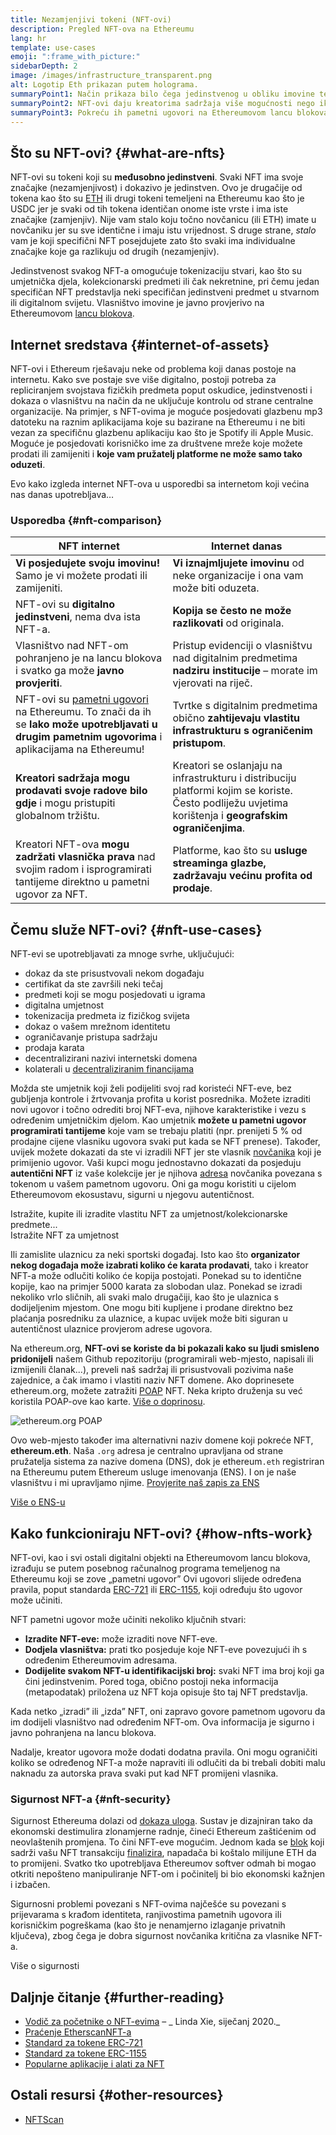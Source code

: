```yaml
---
title: Nezamjenjivi tokeni (NFT-ovi)
description: Pregled NFT-ova na Ethereumu
lang: hr
template: use-cases
emoji: ":frame_with_picture:"
sidebarDepth: 2
image: /images/infrastructure_transparent.png
alt: Logotip Eth prikazan putem holograma.
summaryPoint1: Način prikaza bilo čega jedinstvenog u obliku imovine temeljene na Ethereumu.
summaryPoint2: NFT-ovi daju kreatorima sadržaja više mogućnosti nego ikada prije.
summaryPoint3: Pokreću ih pametni ugovori na Ethereumovom lancu blokova.
---
```


## Što su NFT-ovi? {#what-are-nfts}

NFT-ovi su tokeni koji su **međusobno jedinstveni**. Svaki NFT ima svoje značajke (nezamjenjivost) i dokazivo je jedinstven. Ovo je drugačije od tokena kao što su [ETH](/glossary/#ether) ili drugi tokeni temeljeni na Ethereumu kao što je USDC jer je svaki od tih tokena identičan onome iste vrste i ima iste značajke (zamjenjiv). Nije vam stalo koju točno novčanicu (ili ETH) imate u novčaniku jer su sve identične i imaju istu vrijednost. S druge strane, _stalo_ vam je koji specifični NFT posejdujete zato što svaki ima individualne značajke koje ga razlikuju od drugih (nezamjenjiv).

Jedinstvenost svakog NFT-a omogućuje tokenizaciju stvari, kao što su umjetnička djela, kolekcionarski predmeti ili čak nekretnine, pri čemu jedan specifičan NFT predstavlja neki specifičan jedinstveni predmet u stvarnom ili digitalnom svijetu. Vlasništvo imovine je javno provjerivo na Ethereumovom [lancu blokova](/glossary/#blockchain).

<YouTube id="Xdkkux6OxfM" />

## Internet sredstava {#internet-of-assets}

NFT-ovi i Ethereum rješavaju neke od problema koji danas postoje na internetu. Kako sve postaje sve više digitalno, postoji potreba za repliciranjem svojstava fizičkih predmeta poput oskudice, jedinstvenosti i dokaza o vlasništvu na način da ne uključuje kontrolu od strane centralne organizacije. Na primjer, s NFT-ovima je moguće posjedovati glazbenu mp3 datoteku na raznim aplikacijama koje su bazirane na Ethereumu i ne biti vezan za specifičnu glazbenu aplikaciju kao što je Spotify ili Apple Music. Moguće je posjedovati korisničko ime za društvene mreže koje možete prodati ili zamijeniti i **koje vam pružatelj platforme ne može samo tako oduzeti**.

Evo kako izgleda internet NFT-ova u usporedbi sa internetom koji većina nas danas upotrebljava…

### Usporedba {#nft-comparison}

| NFT internet                                                                                                                                                                  | Internet danas                                                                                                                                          |
| ----------------------------------------------------------------------------------------------------------------------------------------------------------------------------- | ------------------------------------------------------------------------------------------------------------------------------------------------------- |
| **Vi posjedujete svoju imovinu!** Samo je vi možete prodati ili zamijeniti.                                                                                                   | **Vi iznajmljujete imovinu** od neke organizacije i ona vam može biti oduzeta.                                                                          |
| NFT-ovi su **digitalno jedinstveni**, nema dva ista NFT-a.                                                                                                                    | **Kopija se često ne može razlikovati** od originala.                                                                                                   |
| Vlasništvo nad NFT-om pohranjeno je na lancu blokova i svatko ga može **javno provjeriti**.                                                                                   | Pristup evidenciji o vlasništvu nad digitalnim predmetima **nadziru institucije** – morate im vjerovati na riječ.                                       |
| NFT-ovi su [pametni ugovori](/glossary/#smart-contract) na Ethereumu. To znači da ih se **lako može upotrebljavati u drugim pametnim ugovorima** i aplikacijama na Ethereumu! | Tvrtke s digitalnim predmetima obično **zahtijevaju vlastitu infrastrukturu s ograničenim pristupom**.                                                  |
| **Kreatori sadržaja mogu prodavati svoje radove bilo gdje** i mogu pristupiti globalnom tržištu.                                                                              | Kreatori se oslanjaju na infrastrukturu i distribuciju platformi kojim se koriste. Često podliježu uvjetima korištenja i **geografskim ograničenjima**. |
| Kreatori NFT-ova **mogu zadržati vlasnička prava** nad svojim radom i isprogramirati tantijeme direktno u pametni ugovor za NFT.                                              | Platforme, kao što su **usluge streaminga glazbe, zadržavaju većinu profita od prodaje**.                                                               |

## Čemu služe NFT-ovi? {#nft-use-cases}

NFT-evi se upotrebljavati za mnoge svrhe, uključujući:

- dokaz da ste prisustvovali nekom događaju
- certifikat da ste završili neki tečaj
- predmeti koji se mogu posjedovati u igrama
- digitalna umjetnost
- tokenizacija predmeta iz fizičkog svijeta
- dokaz o vašem mrežnom identitetu
- ograničavanje pristupa sadržaju
- prodaja karata
- decentralizirani nazivi internetski domena
- kolaterali u [decentraliziranim financijama](/glossary/#defi)

Možda ste umjetnik koji želi podijeliti svoj rad koristeći NFT-eve, bez gubljenja kontrole i žrtvovanja profita u korist posrednika. Možete izraditi novi ugovor i točno odrediti broj NFT-eva, njihove karakteristike i vezu s određenim umjetničkim djelom. Kao umjetnik **možete u pametni ugovor programirati tantijeme** koje vam se trebaju platiti (npr. prenijeti 5 % od prodajne cijene vlasniku ugovora svaki put kada se NFT prenese). Također, uvijek možete dokazati da ste vi izradili NFT jer ste vlasnik [novčanika](/glossary/#wallet) koji je primijenio ugovor. Vaši kupci mogu jednostavno dokazati da posjeduju **autentični NFT** iz vaše kolekcije jer je njihova [adresa](/glossary/#address) novčanika povezana s tokenom u vašem pametnom ugovoru. Oni ga mogu koristiti u cijelom Ethereumovom ekosustavu, sigurni u njegovu autentičnost.

<InfoBanner shouldSpaceBetween emoji=":eyes:" mt="8">
  <div>Istražite, kupite ili izradite vlastitu NFT za umjetnost/kolekcionarske predmete...</div>
  <ButtonLink href="/apps/?category=collectibles#explore">
    Istražite NFT za umjetnost
  </ButtonLink>
</InfoBanner>

Ili zamislite ulaznicu za neki sportski događaj. Isto kao što **organizator nekog događaja može izabrati koliko će karata prodavati**, tako i kreator NFT-a može odlučiti koliko će kopija postojati. Ponekad su to identične kopije, kao na primjer 5000 karata za slobodan ulaz. Ponekad se izradi nekoliko vrlo sličnih, ali svaki malo drugačiji, kao što je ulaznica s dodijeljenim mjestom. One mogu biti kupljene i prodane direktno bez plaćanja posredniku za ulaznice, a kupac uvijek može biti siguran u autentičnost ulaznice provjerom adrese ugovora.

Na ethereum.org, **NFT-ovi se koriste da bi pokazali kako su ljudi smisleno pridonijeli** našem Github repozitoriju (programirali web-mjesto, napisali ili izmijenili članak...), preveli naš sadržaj ili prisustvovali pozivima naše zajednice, a čak imamo i vlastiti naziv NFT domene. Ako doprinesete ethereum.org, možete zatražiti [POAP](/glossary/#poap) NFT. Neka kripto druženja su već koristila POAP-ove kao karte. [Više o doprinosu](/contributing/#poap).

![ethereum.org POAP](./poap.png)

Ovo web-mjesto također ima alternativni naziv domene koji pokreće NFT, **ethereum.eth**. Naša `.org` adresa je centralno upravljana od strane pružatelja sistema za nazive domena (DNS), dok je ethereum`.eth` registriran na Ethereumu putem Ethereum usluge imenovanja (ENS). I on je naše vlasništvu i mi upravljamo njime. [Provjerite naš zapis za ENS](https://app.ens.domains/name/ethereum.eth)

[Više o ENS-u](https://app.ens.domains)

<Divider />

## Kako funkcioniraju NFT-ovi? {#how-nfts-work}

NFT-ovi, kao i svi ostali digitalni objekti na Ethereumovom lancu blokova, izrađuju se putem posebnog računalnog programa temeljenog na Ethereumu koji se zove „pametni ugovor” Ovi ugovori slijede određena pravila, poput standarda [ERC-721](/glossary/#erc-721) ili [ERC-1155](/glossary/#erc-1155), koji određuju što ugovor može učiniti.

NFT pametni ugovor može učiniti nekoliko ključnih stvari:

- **Izradite NFT-eve:** može izraditi nove NFT-eve.
- **Dodjela vlasništva:** prati tko posjeduje koje NFT-eve povezujući ih s određenim Ethereumovim adresama.
- **Dodijelite svakom NFT-u identifikacijski broj:** svaki NFT ima broj koji ga čini jedinstvenim. Pored toga, obično postoji neka informacija (metapodatak) priložena uz NFT koja opisuje što taj NFT predstavlja.

Kada netko „izradi” ili „izda” NFT, oni zapravo govore pametnom ugovoru da im dodijeli vlasništvo nad određenim NFT-om. Ova informacija je sigurno i javno pohranjena na lancu blokova.

Nadalje, kreator ugovora može dodati dodatna pravila. Oni mogu ograničiti koliko se određenog NFT-a može napraviti ili odlučiti da bi trebali dobiti malu naknadu za autorska prava svaki put kad NFT promijeni vlasnika.

### Sigurnost NFT-a {#nft-security}

Sigurnost Ethereuma dolazi od [dokaza uloga](/glossary/#pos). Sustav je dizajniran tako da ekonomski destimulira zlonamjerne radnje, čineći Ethereum zaštićenim od neovlaštenih promjena. To čini NFT-eve mogućim. Jednom kada se [blok](/glossary/#block) koji sadrži vašu NFT transakciju [finalizira](/glossary/#finality), napadača bi koštalo milijune ETH da to promijeni. Svatko tko upotrebljava Ethereumov softver odmah bi mogao otkriti nepošteno manipuliranje NFT-om i počinitelj bi bio ekonomski kažnjen i izbačen.

Sigurnosni problemi povezani s NFT-ovima najčešće su povezani s prijevarama s krađom identiteta, ranjivostima pametnih ugovora ili korisničkim pogreškama (kao što je nenamjerno izlaganje privatnih ključeva), zbog čega je dobra sigurnost novčanika kritična za vlasnike NFT-a.

<ButtonLink href="/security/">
  Više o sigurnosti
</ButtonLink>

## Daljnje čitanje {#further-reading}

- [Vodič za početnike o NFT-evima](https://linda.mirror.xyz/df649d61efb92c910464a4e74ae213c4cab150b9cbcc4b7fb6090fc77881a95d) – _ Linda Xie, siječanj 2020._
- [Praćenje EtherscanNFT-a](https://etherscan.io/nft-top-contracts)
- [Standard za tokene ERC-721](/developers/docs/standards/tokens/erc-721/)
- [Standard za tokene ERC-1155](/developers/docs/standards/tokens/erc-1155/)
- [Popularne aplikacije i alati za NFT](https://www.ethereum-ecosystem.com/blockchains/ethereum/nfts)

## Ostali resursi {#other-resources}

- [NFTScan](https://nftscan.com/)

<Divider />

<QuizWidget quizKey="nfts" />
